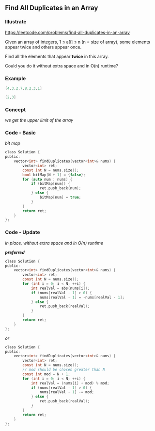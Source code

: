 ## Find All Duplicates in an Array
### Illustrate
<https://leetcode.com/problems/find-all-duplicates-in-an-array>

Given an array of integers, 1 ≤ a[i] ≤ n (n = size of array), some elements appear twice and others appear once.

Find all the elements that appear **twice** in this array.

Could you do it without extra space and in O(n) runtime?

### Example
```c
[4,3,2,7,8,2,3,1]

[2,3]
```

### Concept
_we get the upper limit of the array_

### Code - Basic
_bit map_

```c
class Solution {
public:
    vector<int> findDuplicates(vector<int>& nums) {
        vector<int> ret;
        const int N = nums.size();
        bool bitMap[N + 1] = {false};
        for (auto num : nums) {
            if (bitMap[num]) {
                ret.push_back(num);
            } else {
                bitMap[num] = true;
            }
        }
        return ret;
    }
};
```

### Code - Update
_in place, without extra space and in O(n) runtime_

**_preferred_**

```c
class Solution {
public:
    vector<int> findDuplicates(vector<int>& nums) {
        vector<int> ret;
        const int N = nums.size();
        for (int i = 0; i < N; ++i) {
            int realVal = abs(nums[i]);
            if (nums[realVal - 1] > 0) {
                nums[realVal - 1] = -nums[realVal - 1];
            } else {
                ret.push_back(realVal);
            }
        }
        return ret;
    }
};
```

_or_

```c
class Solution {
public:
    vector<int> findDuplicates(vector<int>& nums) {
        vector<int> ret;
        const int N = nums.size();
        // mod should be chosen greater than N
        const int mod = N + 1;
        for (int i = 0; i < N; ++i) {
            int realVal = (nums[i] + mod) % mod;
            if (nums[realVal - 1] > 0) {
                nums[realVal - 1] -= mod;
            } else {
                ret.push_back(realVal);
            }
        }
        return ret;
    }
};
```